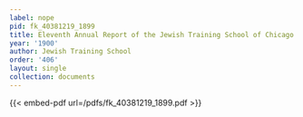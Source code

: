 ```yaml
---
label: nope
pid: fk_40381219_1899
title: Eleventh Annual Report of the Jewish Training School of Chicago for 1899-1900
year: '1900'
author: Jewish Training School
order: '406'
layout: single
collection: documents
---
```



{{< embed-pdf url=/pdfs/fk_40381219_1899.pdf >}}